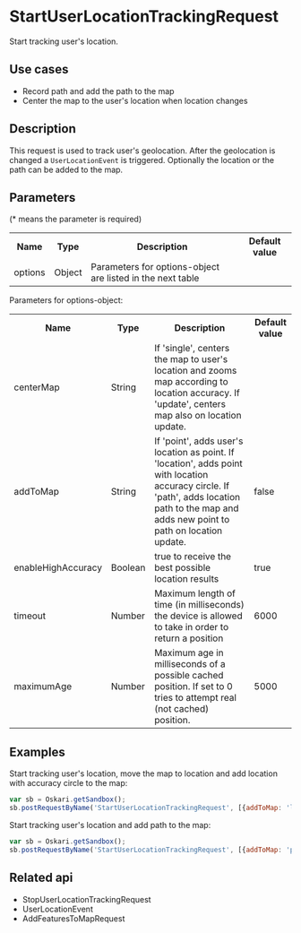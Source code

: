 # StartUserLocationTrackingRequest

Start tracking user's location.

## Use cases

- Record path and add the path to the map
- Center the map to the user's location when location changes

## Description

This request is used to track user's geolocation. After the geolocation is changed a ``UserLocationEvent`` is triggered. Optionally the location or the path can be added to the map.

## Parameters

(* means the parameter is required)

<table class="table">
<tr>
  <th> Name</th><th> Type</th><th> Description</th><th> Default value</th>
</tr>
<tr>
  <td> options</td><td> Object</td><td> Parameters for options-object are listed in the next table</td><td></td>
</tr>
</table>

Parameters for options-object:

<table class="table">
<tr>
  <th> Name</th><th> Type</th><th> Description</th><th> Default value</th>
</tr>
<tr>
  <td> centerMap</td><td> String</td><td> If 'single', centers the map to user's location and zooms map according to location accuracy. If 'update', centers map also on location update.</td><td></td>
</tr>
<tr>
  <td> addToMap</td><td> String</td><td> If 'point', adds user's location as point. If 'location', adds point with location accuracy circle. If 'path', adds location path to the map and adds new point to path on location update.</td><td> false</td>
</tr>
<tr>
  <td> enableHighAccuracy</td><td> Boolean</td><td> true to receive the best possible location results</td><td> true</td>
</tr>
<tr>
  <td> timeout</td><td> Number</td><td> Maximum length of time (in milliseconds) the device is allowed to take in order to return a position</td><td> 6000</td>
</tr>
<tr>
  <td> maximumAge</td><td> Number</td><td> Maximum age in milliseconds of a possible cached position. If set to 0 tries to attempt real (not cached) position.</td><td> 5000</td>
</tr>
</table>

## Examples

Start tracking user's location, move the map to location and add location with accuracy circle to the map:
```javascript
var sb = Oskari.getSandbox();
sb.postRequestByName('StartUserLocationTrackingRequest', [{addToMap: 'location', centerMap: 'single'}]);
```

Start tracking user's location and add path to the map:
```javascript
var sb = Oskari.getSandbox();
sb.postRequestByName('StartUserLocationTrackingRequest', [{addToMap: 'path', centerMap: 'update'}]);
```

## Related api

- StopUserLocationTrackingRequest
- UserLocationEvent
- AddFeaturesToMapRequest
